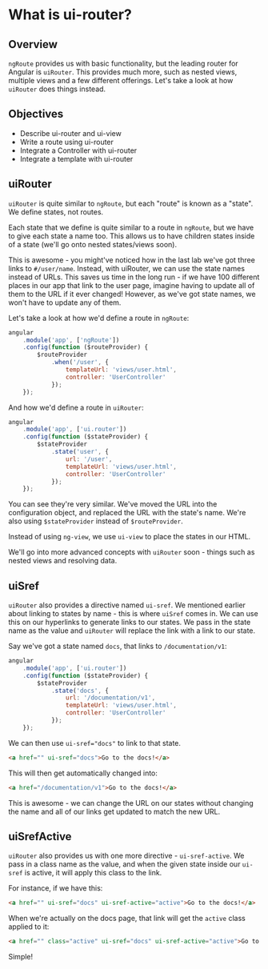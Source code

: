# What is ui-router?

## Overview

`ngRoute` provides us with basic functionality, but the leading router for Angular is `uiRouter`. This provides much more, such as nested views, multiple views and a few different offerings. Let's take a look at how `uiRouter` does things instead.

## Objectives

- Describe ui-router and ui-view
- Write a route using ui-router
- Integrate a Controller with ui-router
- Integrate a template with ui-router

## uiRouter

`uiRouter` is quite similar to `ngRoute`, but each "route" is known as a "state". We define states, not routes.

Each state that we define is quite similar to a route in `ngRoute`, but we have to give each state a name too. This allows us to have children states inside of a state (we'll go onto nested states/views soon).

This is awesome - you might've noticed how in the last lab we've got three links to `#/user/name`. Instead, with uiRouter, we can use the state names instead of URLs. This saves us time in the long run - if we have 100 different places in our app that link to the user page, imagine having to update all of them to the URL if it ever changed! However, as we've got state names, we won't have to update any of them.

Let's take a look at how we'd define a route in `ngRoute`:

```js
angular
	.module('app', ['ngRoute'])
	.config(function ($routeProvider) {
		$routeProvider
			.when('/user', {
				templateUrl: 'views/user.html',
				controller: 'UserController'
			});
	});
```

And how we'd define a route in `uiRouter`:

```js
angular
	.module('app', ['ui.router'])
	.config(function ($stateProvider) {
		$stateProvider
			.state('user', {
				url: '/user',
				templateUrl: 'views/user.html',
				controller: 'UserController'
			});
	});
```

You can see they're very similar. We've moved the URL into the configuration object, and replaced the URL with the state's name. We're also using `$stateProvider` instead of `$routeProvider`.

Instead of using `ng-view`, we use `ui-view` to place the states in our HTML.

We'll go into more advanced concepts with `uiRouter` soon - things such as nested views and resolving data.

## uiSref

`uiRouter` also provides a directive named `ui-sref`. We mentioned earlier about linking to states by name - this is where `uiSref` comes in. We can use this on our hyperlinks to generate links to our states. We pass in the state name as the value and `uiRouter` will replace the link with a link to our state.

Say we've got a state named `docs`, that links to `/documentation/v1`:

```js
angular
	.module('app', ['ui.router'])
	.config(function ($stateProvider) {
		$stateProvider
			.state('docs', {
				url: '/documentation/v1',
				templateUrl: 'views/user.html',
				controller: 'UserController'
			});
	});
```

We can then use `ui-sref="docs"` to link to that state.

```html
<a href="" ui-sref="docs">Go to the docs!</a>
```

This will then get automatically changed into:

```html
<a href="/documentation/v1">Go to the docs!</a>
```

This is awesome - we can change the URL on our states without changing the name and all of our links get updated to match the new URL.

## uiSrefActive

`uiRouter` also provides us with one more directive - `ui-sref-active`. We pass in a class name as the value, and when the given state inside our `ui-sref` is active, it will apply this class to the link.

For instance, if we have this:

```html
<a href="" ui-sref="docs" ui-sref-active="active">Go to the docs!</a>
```

When we're actually on the docs page, that link will get the `active` class applied to it:

```html
<a href="" class="active" ui-sref="docs" ui-sref-active="active">Go to the docs!</a>
```

Simple!